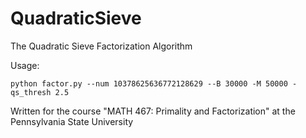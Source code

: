 # QuadraticSieve
The Quadratic Sieve Factorization Algorithm


Usage:

```
python factor.py --num 10378625636772128629 --B 30000 -M 50000 -qs_thresh 2.5
```



Written for the course "MATH 467: Primality and Factorization" at the Pennsylvania State University
